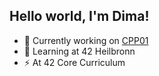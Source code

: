 ## Hello world, I'm Dima!
- 🔭 Currently working on [CPP01](https://github.com/oliferovych/CPP-CPP01)
- 🌱 Learning at 42 Heilbronn
- ⚡ At 42 Core Curriculum

